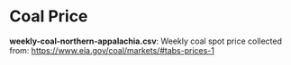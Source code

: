# Coal Price 

__weekly-coal-northern-appalachia.csv__: Weekly coal spot price collected from: https://www.eia.gov/coal/markets/#tabs-prices-1
